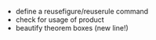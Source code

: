 - define a reusefigure/reuserule command
- check for usage of product
- beautify theorem boxes (new line!)